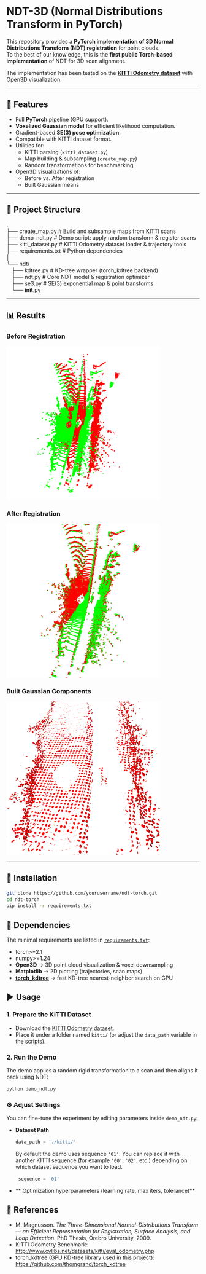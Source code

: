 # NDT-3D (Normal Distributions Transform in PyTorch)

This repository provides a **PyTorch implementation of 3D Normal Distributions Transform (NDT) registration** for point clouds.  
To the best of our knowledge, this is the **first public Torch-based implementation** of NDT for 3D scan alignment.

The implementation has been tested on the **[KITTI Odometry dataset](http://www.cvlibs.net/datasets/kitti/eval_odometry.php)** with Open3D visualization.

---

## 🚀 Features
- Full **PyTorch** pipeline (GPU support).
- **Voxelized Gaussian model** for efficient likelihood computation.
- Gradient-based **SE(3) pose optimization**.
- Compatible with KITTI dataset format.
- Utilities for:
  - KITTI parsing (`kitti_dataset.py`)
  - Map building & subsampling (`create_map.py`)
  - Random transformations for benchmarking
- Open3D visualizations of:
  - Before vs. After registration
  - Built Gaussian means

---

## 📂 Project Structure
. <br />
├── create_map.py          # Build and subsample maps from KITTI scans <br />
├── demo_ndt.py            # Demo script: apply random transform & register scans <br />
├── kitti_dataset.py       # KITTI Odometry dataset loader & trajectory tools <br />
├── requirements.txt       # Python dependencies <br />
│ <br />
└── ndt/ <br />
&emsp;├── kdtree.py          # KD-tree wrapper (torch_kdtree backend) <br />
&emsp;├── ndt.py             # Core NDT model & registration optimizer <br />
&emsp;├── se3.py             # SE(3) exponential map & point transforms <br />
&emsp;└── __init__.py <br />

 

---

## 📊 Results

### Before Registration
<img src="images/before.png" alt="Before Registration" width="400"/>

### After Registration
<img src="images/after.png" alt="After Registration" width="400"/>

### Built Gaussian Components
<img src="images/gaussians.png" alt="Gaussian Components" width="400"/>

---

## 🔧 Installation
```bash
git clone https://github.com/yourusername/ndt-torch.git
cd ndt-torch
pip install -r requirements.txt


```

## 🔧 Dependencies

The minimal requirements are listed in [`requirements.txt`](requirements.txt):

- torch>=2.1
- numpy>=1.24
- **Open3D** → 3D point cloud visualization & voxel downsampling  
- **Matplotlib** → 2D plotting (trajectories, scan maps)  
- **[torch_kdtree](https://github.com/thomgrand/torch_kdtree)** → fast KD-tree nearest-neighbor search on GPU

## ▶️ Usage

### 1. Prepare the KITTI Dataset
- Download the [KITTI Odometry dataset](http://www.cvlibs.net/datasets/kitti/eval_odometry.php).
- Place it under a folder named `kitti/` (or adjust the `data_path` variable in the scripts).
### 2. Run the Demo
The demo applies a random rigid transformation to a scan and then aligns it back using NDT:
```bash
python demo_ndt.py
```
### ⚙️ Adjust Settings

You can fine-tune the experiment by editing parameters inside `demo_ndt.py`:

- **Dataset Path**
  ```python
  data_path = './kitti/'
  ```
    By default the demo uses sequence `'01'`. You can replace it with another KITTI sequence (for example `'00'`, `'02'`, etc.) depending on which dataset sequence you want to load.

  ```python
   sequence = '01'
  ```
- ** Optimization hyperparameters (learning rate, max iters, tolerance)**

## 📖 References

- M. Magnusson. *The Three-Dimensional Normal-Distributions Transform — an Efficient Representation for Registration, Surface Analysis, and Loop Detection.* PhD Thesis, Örebro University, 2009.  
- KITTI Odometry Benchmark: http://www.cvlibs.net/datasets/kitti/eval_odometry.php  
- torch_kdtree (GPU KD-tree library used in this project): https://github.com/thomgrand/torch_kdtree



